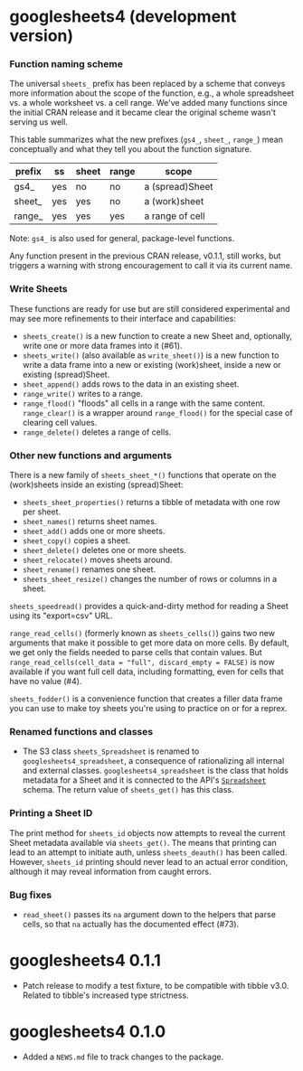 # googlesheets4 (development version)

### Function naming scheme

The universal `sheets_` prefix has been replaced by a scheme that conveys more information about the scope of the function, e.g., a whole spreadsheet vs. a whole worksheet vs. a cell range. We've added many functions since the initial CRAN release and it became clear the original scheme wasn't serving us well.

This table summarizes what the new prefixes (`gs4_`, `sheet_`, `range_`) mean conceptually and what they tell you about the function signature.

| prefix | ss  | sheet | range | scope            |
|--------|-----|-------|-------|------------------|
| gs4_   | yes | no    | no    | a (spread)Sheet  |
| sheet_ | yes | yes   | no    | a (work)sheet    |
| range_ | yes | yes   | yes   | a range of cell  |

Note: `gs4_` is also used for general, package-level functions.

Any function present in the previous CRAN release, v0.1.1, still works, but triggers a warning with strong encouragement to call it via its current name.

### Write Sheets

These functions are ready for use but are still considered experimental and may see more refinements to their interface and capabilities:

  * `sheets_create()` is a new function to create a new Sheet and, optionally,
    write one or more data frames into it (#61).
  * `sheets_write()` (also available as `write_sheet()`) is a new function to
    write a data frame into a new or existing (work)sheet, inside a new or
    existing (spread)Sheet.
  * `sheet_append()` adds rows to the data in an existing sheet.
  * `range_write()` writes to a range.
  * `range_flood()` "floods" all cells in a range with the same content.
    `range_clear()` is a wrapper around `range_flood()` for the special case
     of clearing cell values.
  * `range_delete()` deletes a range of cells.
  
### Other new functions and arguments

There is a new family of `sheets_sheet_*()` functions that operate on the (work)sheets inside an existing (spread)Sheet:
  
  * `sheets_sheet_properties()` returns a tibble of metadata with one row per
     sheet.
  * `sheet_names()` returns sheet names.
  * `sheet_add()` adds one or more sheets.
  * `sheet_copy()` copies a sheet.
  * `sheet_delete()` deletes one or more sheets.
  * `sheet_relocate()` moves sheets around.  
  * `sheet_rename()` renames one sheet.
  * `sheets_sheet_resize()` changes the number of rows or columns in a sheet.
  
`sheets_speedread()` provides a quick-and-dirty method for reading a Sheet using its "export=csv" URL.

`range_read_cells()` (formerly known as `sheets_cells()`) gains two new arguments that make it possible to get more data on more cells. By default, we get only the fields needed to parse cells that contain values. But `range_read_cells(cell_data = "full", discard_empty = FALSE)` is now available if you want full cell data, including formatting, even for cells that have no value (#4).

`sheets_fodder()` is a convenience function that creates a filler data frame you can use to make toy sheets you're using to practice on or for a reprex.

### Renamed functions and classes

* The S3 class `sheets_Spreadsheet` is renamed to `googlesheets4_spreadsheet`, a consequence of rationalizing all internal and external classes. `googlesheets4_spreadsheet` is the class that holds metadata for a Sheet and it is connected to the API's [`Spreadsheet`](https://developers.google.com/sheets/api/reference/rest/v4/spreadsheets#resource:-spreadsheet) schema. The return value of `sheets_get()` has this class.

### Printing a Sheet ID

The print method for `sheets_id` objects now attempts to reveal the current Sheet metadata available via `sheets_get()`. The means that printing can lead to an attempt to initiate auth, unless `sheets_deauth()` has been called. However, `sheets_id` printing should never lead to an actual error condition, although it may reveal information from caught errors.

### Bug fixes

* `read_sheet()` passes its `na` argument down to the helpers that parse cells, so that `na` actually has the documented effect (#73).

# googlesheets4 0.1.1

* Patch release to modify a test fixture, to be compatible with tibble v3.0.
  Related to tibble's increased type strictness.

# googlesheets4 0.1.0

* Added a `NEWS.md` file to track changes to the package.
